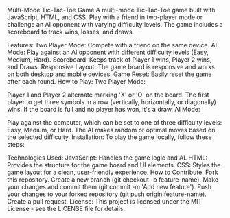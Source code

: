 Multi-Mode Tic-Tac-Toe Game
A multi-mode Tic-Tac-Toe game built with JavaScript, HTML, and CSS. Play with a friend in two-player mode or challenge an AI opponent with varying difficulty levels. The game includes a scoreboard to track wins, losses, and draws.

Features:
Two Player Mode: Compete with a friend on the same device.
AI Mode: Play against an AI opponent with different difficulty levels (Easy, Medium, Hard).
Scoreboard: Keeps track of Player 1 wins, Player 2 wins, and Draws.
Responsive Layout: The game board is responsive and works on both desktop and mobile devices.
Game Reset: Easily reset the game after each round.
How to Play:
Two Player Mode:

Player 1 and Player 2 alternate marking 'X' or 'O' on the board.
The first player to get three symbols in a row (vertically, horizontally, or diagonally) wins.
If the board is full and no player has won, it's a draw.
AI Mode:

Play against the computer, which can be set to one of three difficulty levels: Easy, Medium, or Hard.
The AI makes random or optimal moves based on the selected difficulty.
Installation:
To play the game locally, follow these steps:

Technologies Used:
JavaScript: Handles the game logic and AI.
HTML: Provides the structure for the game board and UI elements.
CSS: Styles the game layout for a clean, user-friendly experience.
How to Contribute:
Fork this repository.
Create a new branch (git checkout -b feature-name).
Make your changes and commit them (git commit -m 'Add new feature').
Push your changes to your forked repository (git push origin feature-name).
Create a pull request.
License:
This project is licensed under the MIT License - see the LICENSE file for details.
